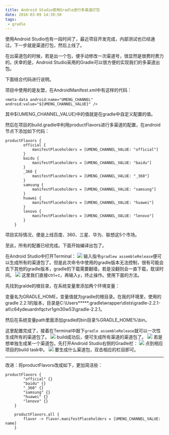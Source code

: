 ```yaml
---
title: Android Studio使用Gradle进行多渠道打包
date: 2016-03-09 14:39:58
tags:
 - gradle
---
```


使用Android Studio也有一段时间了，最近项目开发完成，内部测试也已经通过。下一步就是渠道打包，然后上线了。

在出渠道包的时候，若是出一个包，便手动修改一次渠道号，很显然是很费时费力的。庆幸的是，Android Studio采用的Gradle可以很方便的实现我们的多渠道出包。

下面结合代码进行说明。

项目中使用的是友盟，在AndroidManifest.xml中有这样的代码：
```
<meta-data android:name="UMENG_CHANNEL" android:value="${UMENG_CHANNEL_VALUE}" />
```
其中${UMENG_CHANNEL_VALUE}中的值就是在gradle中自定义配置的值。

<!--more-->

然后在项目的build.gradle中利用productFlavors进行多渠道的配置，在android节点下添加如下代码：
```
productFlavors {
        official {
            manifestPlaceholders = [UMENG_CHANNEL_VALUE: "official"]
        }
        baidu {
            manifestPlaceholders = [UMENG_CHANNEL_VALUE: "baidu"]
        }
        _360 {
            manifestPlaceholders = [UMENG_CHANNEL_VALUE: "_360"]
        }
        samsung {
            manifestPlaceholders = [UMENG_CHANNEL_VALUE: "samsung"]
        }
        huawei {
            manifestPlaceholders = [UMENG_CHANNEL_VALUE: "huawei"]
        }
        lenovo {
            manifestPlaceholders = [UMENG_CHANNEL_VALUE: "lenovo"]
        }
    }
```
项目实际情况，便是上线百度、360、三星、华为、联想这5个市场。

至此，所有的配置已经完成。下面开始编译出包了。

在Android Studio中打开Terminal：
![](http://7xryow.com1.z0.glb.clouddn.com/2016/03/gradle-pack1.png)
输入指令``gradlew assembleRelease``便可以生成所有的渠道包了。但是此次命令中使用的gradle版本无法控制，很有可能会去下其他的gradle版本，gradle的下载需要翻墙，若是没翻则会一直下载，耽误时间。
![](http://7xryow.com1.z0.glb.clouddn.com/2016/03/gradle-pack2.png)
这里我们直接ctrl+c，再输入y，终止操作。使用下面的方法。

先找到gralde的根目录，在系统变量里添加两个环境变量：

变量名为GRADLE_HOME，变量值就为gradle的根目录。在我的环境里，使用的gradle 2.2.1的版本，目录是C:\Users\*****\.gradle\wrapper\dists\gradle-2.2.1-all\c64ydeuardnfqctvr1gm30w53\gradle-2.2.1。

然后在系统变量path里面添加gradle的bin目录%GRADLE_HOME%\bin。

这里配置完成了，接着在Terminal中敲下``gradle assembleRelease``就可以一次性生成所有的渠道包了。
![](http://7xryow.com1.z0.glb.clouddn.com/2016/03/gradle-pack3.png)
build成功后，便可生成所有渠道的渠道包了。
![](http://7xryow.com1.z0.glb.clouddn.com/2016/03/gradle-pack4.png)
若是想单独生成某一个渠道包，先打开Android Studio右侧的Gradle栏：
![](http://7xryow.com1.z0.glb.clouddn.com/2016/03/gradle-pack5.png)
点到相应项目的build task中。
![](http://7xryow.com1.z0.glb.clouddn.com/2016/03/gradle-pack6.png)
要生成什么渠道包，双击相应的栏目即可。

---
改进：将productFlavors改成如下，更加简洁些：
```
productFlavors {
        "official" {}
        "baidu" {}
        "_360" {}
        "samsung" {}
        "huawei" {}
        "lenovo" {}
    }

    productFlavors.all {
        flavor -> flavor.manifestPlaceholders = [UMENG_CHANNEL_VALUE: name]
    }
```

